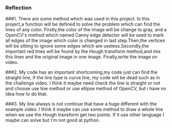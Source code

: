 ### Reflection

###1. There are some method which was used in this project. In this project,a function will be defined to solve the problem which can find the lines of any color. Firstly,the color of the image will be change to gray, and a OpenCV's method which named Canny edge detector will be used to mark all edges of the image which color is changed in last step.Then,the vertices will be sitting to ignore some edges which are useless.Secondly,the important red lines will be found by the Hough transform method,and mix this lines and the original image in one image. Finally,write the image on video.

###2. My code has an important shortcoming,my code just can find the straight line, if the line type is curve line, my code will be dead such as in the challenge video. I think it maybe need check the line is straight or not and choose use line method or use ellipse method of OpenCV, but i have no idea how to do that.


###3. My line always is not continue that have a huge different with the example video. I think it maybe can use some method to draw a whole line when we use the Hough transform get two points. If it use other language I maybe can solve but I'm not good at python.